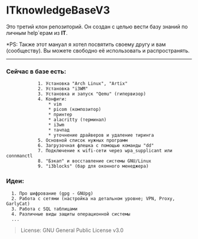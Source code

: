 # ITknowledgeBaseV3

Это третий клон репозиторий. Он создан с целью вести базу знаний по личным help`ерам из **IT**. 

*PS: Также этот мануал я хотел посвятить своему другу и вам (сообществу). Вы можете свободно её использовать и распространять. 

-----


###         Сейчас в базе есть:
                1. Установка "Arch Linux", "Artix"
                2. Установка "i3WM"          
                3. Установка и запуск "Qemu" (гипервизор)
                4. Конфиги:
                    * vim
                    * picom (композитор)
                    * принтер
                    * alacritty (терминал)
                    * i3wm
                    * тачпад
                    * уточнение драйверов и удаление тиринга
                5. Основной список нужных программ
                6. Загрузочная флешка с помощью команды "dd" 
                7. Подключение к wifi-сети через wpa_supplicant или connmanctl
                8. "Бэкап" и восставление системы GNU/Linux
                9. "i3blocks" (бар для оконного менеджера)

                        
                        
                        
### Идеи:
      1. Про шифрование (gpg - GNUpg)
      2. Работа с сетями (настройка на детальном уровне; VPN, Proxy, GarlyCat)
      3. Работа c SQL таблицами
      4. Различные виды защиты операционной системы
      ...
             
>  License: GNU General Public License v3.0
                                  


